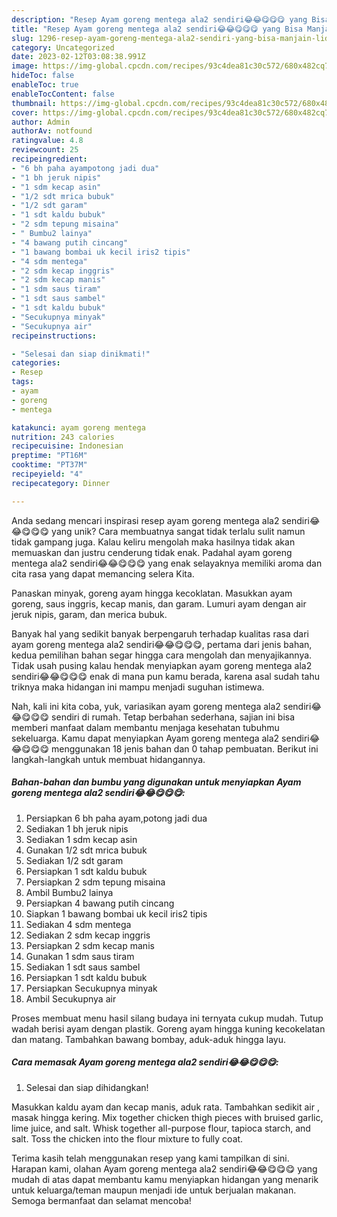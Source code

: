 ```yaml
---
description: "Resep Ayam goreng mentega ala2 sendiri😂😂😋😋😋 yang Bisa Manjain Lidah"
title: "Resep Ayam goreng mentega ala2 sendiri😂😂😋😋😋 yang Bisa Manjain Lidah"
slug: 1296-resep-ayam-goreng-mentega-ala2-sendiri-yang-bisa-manjain-lidah
category: Uncategorized
date: 2023-02-12T03:08:38.991Z
image: https://img-global.cpcdn.com/recipes/93c4dea81c30c572/680x482cq70/ayam-goreng-mentega-ala2-sendiri-foto-resep-utama.jpg
hideToc: false
enableToc: true
enableTocContent: false
thumbnail: https://img-global.cpcdn.com/recipes/93c4dea81c30c572/680x482cq70/ayam-goreng-mentega-ala2-sendiri-foto-resep-utama.jpg
cover: https://img-global.cpcdn.com/recipes/93c4dea81c30c572/680x482cq70/ayam-goreng-mentega-ala2-sendiri-foto-resep-utama.jpg
author: Admin
authorAv: notfound
ratingvalue: 4.8
reviewcount: 25
recipeingredient:
- "6 bh paha ayampotong jadi dua"
- "1 bh jeruk nipis"
- "1 sdm kecap asin"
- "1/2 sdt mrica bubuk"
- "1/2 sdt garam"
- "1 sdt kaldu bubuk"
- "2 sdm tepung misaina"
- " Bumbu2 lainya"
- "4 bawang putih cincang"
- "1 bawang bombai uk kecil iris2 tipis"
- "4 sdm mentega"
- "2 sdm kecap inggris"
- "2 sdm kecap manis"
- "1 sdm saus tiram"
- "1 sdt saus sambel"
- "1 sdt kaldu bubuk"
- "Secukupnya minyak"
- "Secukupnya air"
recipeinstructions:

- "Selesai dan siap dinikmati!"
categories:
- Resep
tags:
- ayam
- goreng
- mentega

katakunci: ayam goreng mentega 
nutrition: 243 calories
recipecuisine: Indonesian
preptime: "PT16M"
cooktime: "PT37M"
recipeyield: "4"
recipecategory: Dinner

---
```





Anda sedang mencari inspirasi resep ayam goreng mentega ala2 sendiri😂😂😋😋😋 yang unik? Cara membuatnya sangat tidak terlalu sulit namun tidak gampang juga. Kalau keliru mengolah maka hasilnya tidak akan memuaskan dan justru cenderung tidak enak. Padahal ayam goreng mentega ala2 sendiri😂😂😋😋😋 yang enak selayaknya memiliki aroma dan cita rasa yang dapat memancing selera Kita.





Panaskan minyak, goreng ayam hingga kecoklatan. Masukkan ayam goreng, saus inggris, kecap manis, dan garam. Lumuri ayam dengan air jeruk nipis, garam, dan merica bubuk.

Banyak hal yang sedikit banyak berpengaruh terhadap kualitas rasa dari ayam goreng mentega ala2 sendiri😂😂😋😋😋, pertama dari jenis bahan, kedua pemilihan bahan segar hingga cara mengolah dan menyajikannya. Tidak usah pusing kalau hendak menyiapkan ayam goreng mentega ala2 sendiri😂😂😋😋😋 enak di mana pun kamu berada, karena asal sudah tahu triknya maka hidangan ini mampu menjadi suguhan istimewa.






Nah, kali ini kita coba, yuk, variasikan ayam goreng mentega ala2 sendiri😂😂😋😋😋 sendiri di rumah. Tetap berbahan sederhana, sajian ini bisa memberi manfaat dalam membantu menjaga kesehatan tubuhmu sekeluarga. Kamu dapat menyiapkan Ayam goreng mentega ala2 sendiri😂😂😋😋😋 menggunakan 18 jenis bahan dan 0 tahap pembuatan. Berikut ini langkah-langkah untuk membuat hidangannya.

<!--inarticleads1-->

##### Bahan-bahan dan bumbu yang digunakan untuk menyiapkan Ayam goreng mentega ala2 sendiri😂😂😋😋😋:

1. Persiapkan 6 bh paha ayam,potong jadi dua
1. Sediakan 1 bh jeruk nipis
1. Sediakan 1 sdm kecap asin
1. Gunakan 1/2 sdt mrica bubuk
1. Sediakan 1/2 sdt garam
1. Persiapkan 1 sdt kaldu bubuk
1. Persiapkan 2 sdm tepung misaina
1. Ambil  Bumbu2 lainya
1. Persiapkan 4 bawang putih cincang
1. Siapkan 1 bawang bombai uk kecil iris2 tipis
1. Sediakan 4 sdm mentega
1. Sediakan 2 sdm kecap inggris
1. Persiapkan 2 sdm kecap manis
1. Gunakan 1 sdm saus tiram
1. Sediakan 1 sdt saus sambel
1. Persiapkan 1 sdt kaldu bubuk
1. Persiapkan Secukupnya minyak
1. Ambil Secukupnya air


Proses membuat menu hasil silang budaya ini ternyata cukup mudah. Tutup wadah berisi ayam dengan plastik. Goreng ayam hingga kuning kecokelatan dan matang. Tambahkan bawang bombay, aduk-aduk hingga layu. 

<!--inarticleads2-->

##### Cara memasak Ayam goreng mentega ala2 sendiri😂😂😋😋😋:


1. Selesai dan siap dihidangkan!

Masukkan kaldu ayam dan kecap manis, aduk rata. Tambahkan sedikit air , masak hingga kering. Mix together chicken thigh pieces with bruised garlic, lime juice, and salt. Whisk together all-purpose flour, tapioca starch, and salt. Toss the chicken into the flour mixture to fully coat. 

Terima kasih telah menggunakan resep yang kami tampilkan di sini. Harapan kami, olahan Ayam goreng mentega ala2 sendiri😂😂😋😋😋 yang mudah di atas dapat membantu kamu menyiapkan hidangan yang menarik untuk keluarga/teman maupun menjadi ide untuk berjualan makanan. Semoga bermanfaat dan selamat mencoba!
